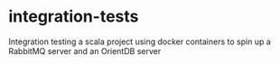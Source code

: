 # integration-tests

Integration testing a scala project using docker containers to spin up a RabbitMQ server and an OrientDB server


